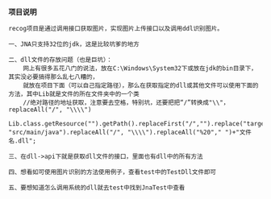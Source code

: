 **项目说明**

    recog项目是通过调用接口获取图片，实现图片上传接口以及调用ddl识别图片。
    
    一、JNA只支持32位的jdk，这是比较坑爹的地方
    
    二、dll文件的存放问题（也是巨坑）：
        网上有很多五花八门的说法，放在C:\Windows\System32下或放在jdk的bin目录下，其实没必要搞得那么乱七八糟的，
        就放在项目下面（可以自己指定路径），那么在获取指定的dll或其他文件可以使用下面的方法，其中Lib就是文件的所在文件夹中的一个类
        //绝对路径的地址获取，注意要去空格，特别坑，还要把把“/”转换成"\\"，replaceAll("/", "\\\\")
        Lib.class.getResource("").getPath().replaceFirst("/","").replace("target/classes", "src/main/java").replaceAll("/", "\\\\").replaceAll("%20"," ")+"文件名.dll";
        
    三、在dll->api下就是获取dll文件的接口，里面也有dll中的所有方法
    
    四、想看如可使用图片识别的方法使用例子，查看test中的TestDll文件即可
    
    五、要想知道怎么调用系统的dll就去test中找到JnaTest中查看
